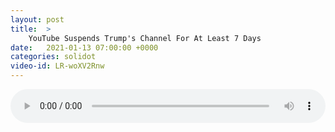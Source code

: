 ```yaml
---
layout: post
title:  >
    YouTube Suspends Trump's Channel For At Least 7 Days
date:   2021-01-13 07:00:00 +0000
categories: solidot
video-id: LR-woXV2Rnw
---
```


<audio src="/assets/95f3f569bb83a6fce95d27f97103602d.mp3" style="width: 100%;" controls></audio>

